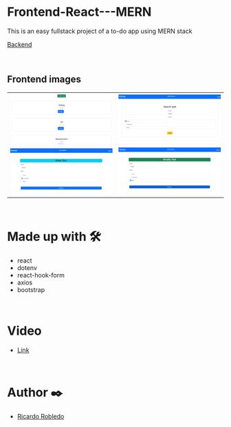 # Frontend-React---MERN
This is an easy fullstack project of a to-do app using MERN stack

[Backend](https://github.com/RicardoRobledo/Api-Express---MERN/)

<br>

## Frontend images
| | |
| --- | --- |
<img src="https://github.com/RicardoRobledo/Frontend-React---MERN/blob/main/1.png">|<img src="https://github.com/RicardoRobledo/Frontend-React---MERN/blob/main/2.png">
<img src="https://github.com/RicardoRobledo/Frontend-React---MERN/blob/main/3.png">|<img src="https://github.com/RicardoRobledo/Frontend-React---MERN/blob/main/4.png">

<br>

# Made up with 🛠️
- react
- dotenv
- react-hook-form
- axios
- bootstrap

<br>

# Video
- [Link](https://youtube.com/playlist?list=PL-aX2gJc0HohQ6t-WvehhP3Z-utxdBgyB&feature=shared)

<br>

# Author ✒️
- [Ricardo Robledo](https://github.com/RicardoRobledo/)

